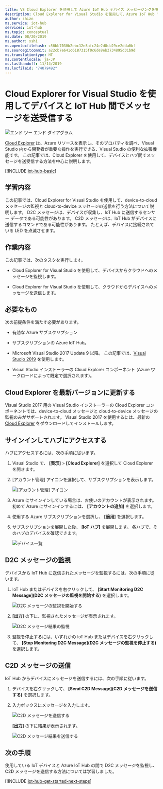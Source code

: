 ```yaml
---
title: VS Cloud Explorer を使用して Azure IoT Hub デバイス メッセージングを管理する
description: Cloud Explorer for Visual Studio を使用して、Azure IoT Hub でデバイスからクラウドへのメッセージを監視し、クラウドからデバイスへのメッセージを送信する方法について説明します。
author: shizn
ms.service: iot-hub
services: iot-hub
ms.topic: conceptual
ms.date: 08/20/2019
ms.author: xshi
ms.openlocfilehash: c56bb7030b2ebc12e3afc24e2d8cb29ce2dda0bf
ms.sourcegitcommit: a22cb7e641c6187315f0c6de9eb3734895d31b9d
ms.translationtype: HT
ms.contentlocale: ja-JP
ms.lasthandoff: 11/14/2019
ms.locfileid: "74079492"
---
```

# <a name="use-cloud-explorer-for-visual-studio-to-send-and-receive-messages-between-your-device-and-iot-hub"></a>Cloud Explorer for Visual Studio を使用してデバイスと IoT Hub 間でメッセージを送受信する

![エンド ツー エンド ダイアグラム](./media/iot-hub-visual-studio-cloud-device-messaging/e-to-e-diagram.png)

[Cloud Explorer](https://marketplace.visualstudio.com/items?itemName=ms-azuretools.CloudExplorerForVS) は、Azure リソースを表示し、そのプロパティを調べ、Visual Studio 内から開発者が重要な操作を実行できる、Visual Studio の便利な拡張機能です。 この記事では、Cloud Explorer を使用して、デバイスとハブ間でメッセージを送受信する方法を中心に説明します。

[!INCLUDE [iot-hub-basic](../../includes/iot-hub-basic-partial.md)]

## <a name="what-you-learn"></a>学習内容

この記事では、Cloud Explorer for Visual Studio を使用して、device-to-cloud メッセージの監視と cloud-to-device メッセージの送信を行う方法について説明します。 D2C メッセージは、デバイスが収集し、IoT Hub に送信するセンサー データである可能性があります。 C2D メッセージは、IoT Hub がデバイスに送信するコマンドである可能性があります。 たとえば、デバイスに接続されている LED を点滅させます。

## <a name="what-you-do"></a>作業内容

この記事では、次のタスクを実行します。

- Cloud Explorer for Visual Studio を使用して、デバイスからクラウドへのメッセージを監視します。

- Cloud Explorer for Visual Studio を使用して、クラウドからデバイスへのメッセージを送信します。

## <a name="what-you-need"></a>必要なもの

次の前提条件を満たす必要があります。

- 有効な Azure サブスクリプション

- サブスクリプションの Azure IoT Hub。

- Microsoft Visual Studio 2017 Update 9 以降。 この記事では、[Visual Studio 2019](https://www.visualstudio.com/vs/) を使用します。

- Visual Studio インストーラーの Cloud Explorer コンポーネント (Azure ワークロードによって既定で選択されます)。

## <a name="update-cloud-explorer-to-latest-version"></a>Cloud Explorer を最新バージョンに更新する

Visual Studio 2017 用の Visual Studio インストーラーの Cloud Explorer コンポーネントでは、device-to-cloud メッセージと cloud-to-device メッセージの監視のみがサポートされます。 Visual Studio 2017 を使用するには、最新の [Cloud Explorer](https://marketplace.visualstudio.com/items?itemName=ms-azuretools.CloudExplorerForVS) をダウンロードしてインストールします。

## <a name="sign-in-to-access-your-hub"></a>サインインしてハブにアクセスする

ハブにアクセスするには、次の手順に従います。

1. Visual Studio で、 **[表示]**  >  **[Cloud Explorer]** を選択して Cloud Explorer を開きます。

1. [アカウント管理] アイコンを選択して、サブスクリプションを表示します。

    ![[アカウント管理] アイコン](media/iot-hub-visual-studio-cloud-device-messaging/account-management-icon.png)

1. Azure にサインインしている場合は、お使いのアカウントが表示されます。 初めて Azure にサインインするには、 **[アカウントの追加]** を選択します。

1. 使用する Azure サブスクリプションを選択し、 **[適用]** を選択します。

1. サブスクリプションを展開した後、 **[IoT ハブ]** を展開します。  各ハブで、そのハブのデバイスを確認できます。

    ![デバイス一覧](media/iot-hub-visual-studio-cloud-device-messaging/hub-device-list.png)

## <a name="monitor-device-to-cloud-messages"></a>D2C メッセージの監視

デバイスから IoT Hub に送信されたメッセージを監視するには、次の手順に従います。

1. IoT Hub またはデバイスを右クリックして、 **[Start Monitoring D2C Message]\(D2C メッセージの監視を開始する\)** を選択します。

    ![D2C メッセージの監視を開始する](media/iot-hub-visual-studio-cloud-device-messaging/start-monitoring-d2c-message-vs2019.png)

1. **[出力]** の下に、監視されたメッセージが表示されます。

    ![D2C メッセージ結果の監視](media/iot-hub-visual-studio-cloud-device-messaging/monitor-d2c-message-result-vs2019.png)

1. 監視を停止するには、いずれかの IoT Hub またはデバイスを右クリックして、 **[Stop Monitoring D2C Message]\(D2C メッセージの監視を停止する\)** を選択します。

## <a name="send-cloud-to-device-messages"></a>C2D メッセージの送信

IoT Hub からデバイスにメッセージを送信するには、次の手順に従います。

1. デバイスを右クリックして、 **[Send C2D Message]\(C2D メッセージを送信する\)** を選択します。

1. 入力ボックスにメッセージを入力します。

    ![C2D メッセージを送信する](media/iot-hub-visual-studio-cloud-device-messaging/send-c2d-message-test.png)

    **[出力]** の下に結果が表示されます。

    ![C2D メッセージ結果を送信する](media/iot-hub-visual-studio-cloud-device-messaging/send-c2d-message-result-vs2019.png)

## <a name="next-steps"></a>次の手順

使用している IoT デバイスと Azure IoT Hub の間で D2C メッセージを監視し、C2D メッセージを送信する方法については学習しました。

[!INCLUDE [iot-hub-get-started-next-steps](../../includes/iot-hub-get-started-next-steps.md)]
